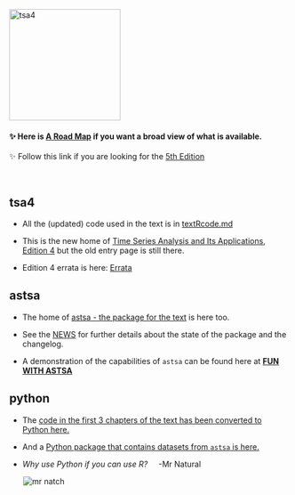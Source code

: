 <img src="https://github.com/nickpoison/astsa/blob/master/fun_with_astsa/figs/tsa4.jpg" alt="tsa4"  height="200" > 

 #### &#10024; Here is [A Road Map](https://nickpoison.github.io/) if you want a broad view of what is available.

&#10024; Follow this link if you are looking for the [5th Edition](https://github.com/nickpoison/tsa5/)

 <br/>

## tsa4

- All the (updated) code used in the text  is in [textRcode.md](https://github.com/nickpoison/tsa4/blob/master/textRcode.md)


- This is the new home of  [Time Series Analysis and Its Applications, Edition 4](http://www.stat.pitt.edu/stoffer/tsa4/) but the old entry page is still there.

- Edition 4 errata is here: [Errata](https://github.com/nickpoison/tsa4/blob/master/Errata.md)


## astsa

- The home of [astsa - the package for the text](https://github.com/nickpoison/astsa) is here too.

- See the [NEWS](https://github.com/nickpoison/astsa/blob/master/NEWS.md) for further details about the state of the package and the changelog.

- A demonstration of the capabilities of `astsa` can be found here at
[**FUN WITH ASTSA**](https://github.com/nickpoison/astsa/blob/master/fun_with_astsa/fun_with_astsa.md)


## python

- The [code in the first 3 chapters of the text has been converted to Python here.](https://github.com/borisgarbuzov/tsa4-python/tree/master/src) 

- And a [Python package that contains datasets from `astsa` is here.](https://pypi.org/project/astsadata/)

- _Why use Python if you can use R?_ &nbsp; &nbsp; -Mr Natural

&emsp; &ensp;<img src="https://github.com/nickpoison/astsa/blob/master/fun_with_astsa/figs/tool.png" alt="mr natch">

